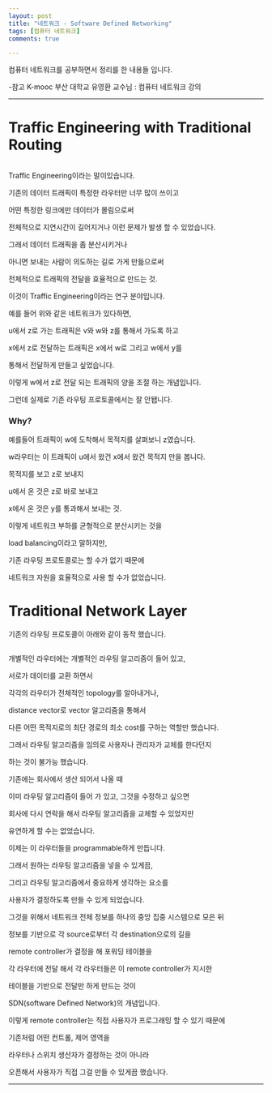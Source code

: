 ```yaml
---
layout: post
title: "네트워크 - Software Defined Networking"
tags: [컴퓨터 네트워크]
comments: true

---
```


컴퓨터 네트워크를 공부하면서 정리를 한 내용들 입니다.

-참고 K-mooc 부산 대학교 유영환 교수님 : 컴퓨터 네트워크 강의

---

# Traffic Engineering with Traditional Routing

<img src="">

Traffic Engineering이라는 말이있습니다.

기존의 데이터 트래픽이 특정한 라우터만 너무 많이 쓰이고 

어떤 특정한 링크에만 데이터가 몰림으로써 

전체적으로 지연시간이 길어지거나 이런 문제가 발생 할 수 있었습니다.

그래서 데이터 트래픽을 좀 분산시키거나 

아니면 보내는 사람이 의도하는 길로 가게 만듦으로써

전체적으로 트래픽의 전달을 효율적으로 만드는 것. 

이것이 Traffic Engineering이라는 연구 분야입니다.

예를 들어 위와 같은 네트워크가 있다하면,

u에서 z로 가는 트래픽은 v와 w와 z를 통해서 가도록 하고 

x에서 z로 전달하는 트래픽은 x에서 w로 그리고 w에서 y를 

통해서 전달하게 만들고 싶었습니다. 

이렇게 w에서 z로 전달 되는 트래픽의 양을 조절 하는 개념입니다.

그런데 실제로 기존 라우팅 프로토콜에서는 잘 안됍니다.

### Why?

예를들어 트래픽이 w에 도착해서 목적지를 살펴보니 z였습니다.

w라우터는 이 트래픽이 u에서 왔건 x에서 왔건 목적지 만을 봅니다.

목적지를 보고 z로 보내지 

u에서 온 것은 z로 바로 보내고 

x에서 온 것은 y를 통과해서 보내는 것.

이렇게 네트워크 부하를 균형적으로 분산시키는 것을 

load balancing이라고 말하지만,

기존 라우팅 프로토콜로는 할 수가 없기 때문에 

네트워크 자원을 효율적으로 사용 할 수가 없었습니다.

# Traditional Network Layer

기존의 라우팅 프로토콜이 아래와 같이 동작 했습니다.

<img src="">

개별적인 라우터에는 개별적인 라우팅 알고리즘이 들어 있고,

서로가 데이터를 교환 하면서 

각각의 라우터가 전체적인 topology를 알아내거나,

distance vector로 vector 알고리즘을 통해서 

다른 어떤 목적지로의 최단 경로의 최소 cost를 구하는 역할만 했습니다.

그래서 라우팅 알고리즘을 임의로 사용자나 관리자가 교체를 한다던지

하는 것이 불가능 했습니다.

기존에는 회사에서 생산 되어서 나올 때 

이미 라우팅 알고리즘이 들어 가 있고, 그것을 수정하고 싶으면

회사에 다시 연락을 해서 라우팅 알고리즘을 교체할 수 있었지만 

유연하게 할 수는 없었습니다.

이제는 이 라우터들을 programmable하게 만듭니다. 

그래서 원하는 라우팅 알고리즘을 넣을 수 있게끔,

그리고 라우팅 알고리즘에서 중요하게 생각하는 요소를 

사용자가 결정하도록 만들 수 있게 되었습니다.

그것을 위해서 네트워크 전체 정보를 하나의 중앙 집중 시스템으로 모은 뒤

정보를 기반으로 각 source로부터 각 destination으로의 길을 

remote controller가 결정을 해 포워딩 테이블을 

각 라우터에 전달 해서 각 라우터들은 이 remote controller가 지시한

테이블을 기반으로 전달만 하게 만드는 것이 

SDN(software Defined Network)의 개념입니다.

이렇게 remote controller는 직접 사용자가 프로그래밍 할 수 있기 때문에

기존처럼 어떤 컨트롤, 제어 영역을 

라우터나 스위치 생산자가 결정하는 것이 아니라

오픈해서 사용자가 직접 그걸 만들 수 있게끔 했습니다.

---
